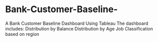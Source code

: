 # Bank-Customer-Baseline-
A Bank Customer Baseline Dashboard Using Tableau 
The dashboard includes:
  Distribution by Balance
  Distribution by Age
  Job Classification based on region
